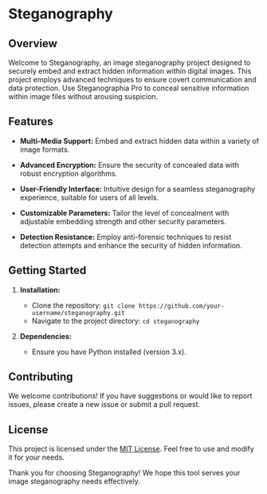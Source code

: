 # Steganography

## Overview

Welcome to Steganography, an image steganography project designed to securely embed and extract hidden information within digital images. This project employs advanced techniques to ensure covert communication and data protection. Use Steganographia Pro to conceal sensitive information within image files without arousing suspicion.

## Features

- **Multi-Media Support:** Embed and extract hidden data within a variety of image formats.
  
- **Advanced Encryption:** Ensure the security of concealed data with robust encryption algorithms.

- **User-Friendly Interface:** Intuitive design for a seamless steganography experience, suitable for users of all levels.

- **Customizable Parameters:** Tailor the level of concealment with adjustable embedding strength and other security parameters.

- **Detection Resistance:** Employ anti-forensic techniques to resist detection attempts and enhance the security of hidden information.

## Getting Started

1. **Installation:**
    - Clone the repository: `git clone https://github.com/your-username/steganography.git`
    - Navigate to the project directory: `cd steganography`

2. **Dependencies:**
    - Ensure you have Python installed (version 3.x).


## Contributing

We welcome contributions! If you have suggestions or would like to report issues, please create a new issue or submit a pull request.

## License

This project is licensed under the [MIT License](LICENSE). Feel free to use and modify it for your needs.

Thank you for choosing Steganography! We hope this tool serves your image steganography needs effectively.
